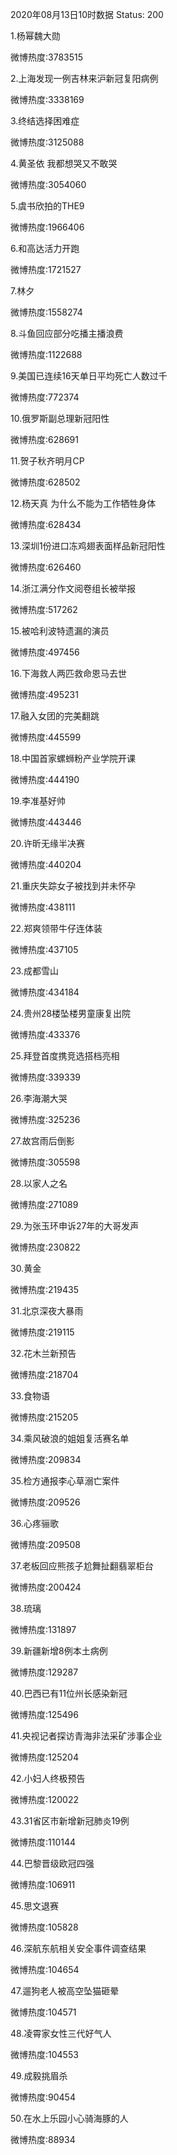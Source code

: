 2020年08月13日10时数据
Status: 200

1.杨幂魏大勋

微博热度:3783515

2.上海发现一例吉林来沪新冠复阳病例

微博热度:3338169

3.终结选择困难症

微博热度:3125088

4.黄圣依 我都想哭又不敢哭

微博热度:3054060

5.虞书欣拍的THE9

微博热度:1966406

6.和高达活力开跑

微博热度:1721527

7.林夕

微博热度:1558274

8.斗鱼回应部分吃播主播浪费

微博热度:1122688

9.美国已连续16天单日平均死亡人数过千

微博热度:772374

10.俄罗斯副总理新冠阳性

微博热度:628691

11.贺子秋齐明月CP

微博热度:628502

12.杨天真 为什么不能为工作牺牲身体

微博热度:628434

13.深圳1份进口冻鸡翅表面样品新冠阳性

微博热度:626460

14.浙江满分作文阅卷组长被举报

微博热度:517262

15.被哈利波特遗漏的演员

微博热度:497456

16.下海救人两匹救命恩马去世

微博热度:495231

17.融入女团的完美翻跳

微博热度:445599

18.中国首家螺蛳粉产业学院开课

微博热度:444190

19.李准基好帅

微博热度:443446

20.许昕无缘半决赛

微博热度:440204

21.重庆失踪女子被找到并未怀孕

微博热度:438111

22.郑爽领带牛仔连体装

微博热度:437105

23.成都雪山

微博热度:434184

24.贵州28楼坠楼男童康复出院

微博热度:433376

25.拜登首度携竞选搭档亮相

微博热度:339339

26.李海潮大哭

微博热度:325236

27.故宫雨后倒影

微博热度:305598

28.以家人之名

微博热度:271089

29.为张玉环申诉27年的大哥发声

微博热度:230822

30.黄金

微博热度:219435

31.北京深夜大暴雨

微博热度:219115

32.花木兰新预告

微博热度:218704

33.食物语

微博热度:215205

34.乘风破浪的姐姐复活赛名单

微博热度:209834

35.检方通报李心草溺亡案件

微博热度:209526

36.心疼骊歌

微博热度:209508

37.老板回应熊孩子尬舞扯翻翡翠柜台

微博热度:200424

38.琉璃

微博热度:131897

39.新疆新增8例本土病例

微博热度:129287

40.巴西已有11位州长感染新冠

微博热度:125496

41.央视记者探访青海非法采矿涉事企业

微博热度:125204

42.小妇人终极预告

微博热度:120022

43.31省区市新增新冠肺炎19例

微博热度:110144

44.巴黎晋级欧冠四强

微博热度:106911

45.思文退赛

微博热度:105828

46.深航东航相关安全事件调查结果

微博热度:104654

47.遛狗老人被高空坠猫砸晕

微博热度:104571

48.凌霄家女性三代好气人

微博热度:104553

49.成毅挑眉杀

微博热度:90454

50.在水上乐园小心骑海豚的人

微博热度:88934

